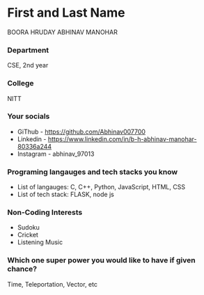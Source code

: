 # First and Last Name
BOORA HRUDAY ABHINAV MANOHAR

### Department
CSE, 2nd year

### College
NITT

### Your socials
- GiThub - https://github.com/Abhinav007700
- Linkedin - https://www.linkedin.com/in/b-h-abhinav-manohar-80336a244
- Instagram - abhinav_97013

### Programing langauges and tech stacks you know
- List of langauges: C, C++, Python, JavaScript, HTML, CSS
- List of tech stack: FLASK, node js

### Non-Coding Interests
- Sudoku
- Cricket
- Listening Music

### Which one super power you would like to have if given chance?
Time, Teleportation, Vector, etc

